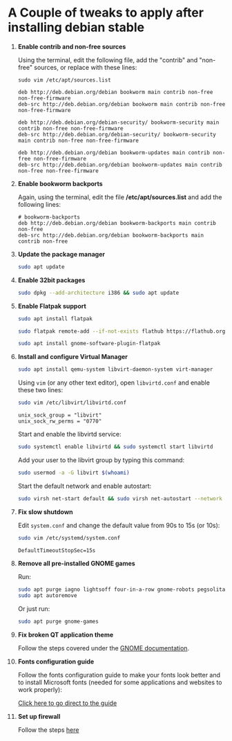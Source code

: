 # A Couple of tweaks to apply after installing debian stable

1. **Enable contrib and non-free sources**

    Using the terminal, edit the following file, add the "contrib" and "non-free" sources, or replace with these lines:

    ```plaintext
    sudo vim /etc/apt/sources.list
    ```

    ```plaintext
    deb http://deb.debian.org/debian bookworm main contrib non-free non-free-firmware
    deb-src http://deb.debian.org/debian bookworm main contrib non-free non-free-firmware

    deb http://deb.debian.org/debian-security/ bookworm-security main contrib non-free non-free-firmware
    deb-src http://deb.debian.org/debian-security/ bookworm-security main contrib non-free non-free-firmware

    deb http://deb.debian.org/debian bookworm-updates main contrib non-free non-free-firmware
    deb-src http://deb.debian.org/debian bookworm-updates main contrib non-free non-free-firmware
    ```

2. **Enable bookworm backports**

    Again, using the terminal, edit the file **/etc/apt/sources.list** and add the following lines:

    ```plaintext
    # bookworm-backports
    deb http://deb.debian.org/debian bookworm-backports main contrib non-free
    deb-src http://deb.debian.org/debian bookworm-backports main contrib non-free
    ```

3. **Update the package manager**

    ```bash
    sudo apt update
    ```

4. **Enable 32bit packages**

    ```bash
    sudo dpkg --add-architecture i386 && sudo apt update
    ```

5. **Enable Flatpak support**

    ```bash
    sudo apt install flatpak
    ```
    ```bash
    sudo flatpak remote-add --if-not-exists flathub https://flathub.org/repo/flathub.flatpakrepo
    ```
    ```bash
    sudo apt install gnome-software-plugin-flatpak
    ```

6. **Install and configure Virtual Manager**

    ```bash
    sudo apt install qemu-system libvirt-daemon-system virt-manager
    ```

    Using `vim` (or any other text editor), open `libvirtd.conf` and enable these two lines:

    ```bash
    sudo vim /etc/libvirt/libvirtd.conf
    ```

    ```plaintext
    unix_sock_group = "libvirt"
    unix_sock_rw_perms = "0770"
    ```

    Start and enable the libvirtd service:

    ```bash
    sudo systemctl enable libvirtd && sudo systemctl start libvirtd
    ```

    Add your user to the libvirt group by typing this command:

    ```bash
    sudo usermod -a -G libvirt $(whoami)
    ```

    Start the default network and enable autostart:

    ```bash
    sudo virsh net-start default && sudo virsh net-autostart --network default
    ```

7. **Fix slow shutdown**

    Edit `system.conf` and change the default value from 90s to 15s (or 10s):

    ```bash
    sudo vim /etc/systemd/system.conf
    ```
    ```plaintext
    DefaultTimeoutStopSec=15s
     ```

8. **Remove all pre-installed GNOME games**

    Run:

    ```bash
    sudo apt purge iagno lightsoff four-in-a-row gnome-robots pegsolitaire gnome-2048 hitori gnome-klotski gnome-mines gnome-mahjongg gnome-sudoku quadrapassel swell-foop gnome-tetravex gnome-taquin aisleriot gnome-chess five-or-more gnome-nibbles tali
    sudo apt autoremove
    ```

    Or just run:

    ```bash
    sudo apt purge gnome-games
    ```

9. **Fix broken QT application theme**

    Follow the steps covered under the [GNOME documentation](https://github.com/eloymelo/linux-documentation/tree/main/GNOME).

10. **Fonts configuration guide**

    Follow the fonts configuration guide to make your fonts look better and to install Microsoft fonts (needed for some applications and websites to work properly):

    [Click here to go direct to the guide](https://github.com/eloymelo/linux-documentation/blob/main/Debian/fonts-configuration.md)

11. **Set up firewall**

    Follow the steps [here](https://github.com/eloymelo/linux-documentation/blob/main/Firewall/firewall-settings.md)
